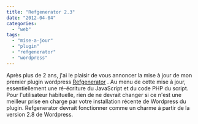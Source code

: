 ```yaml
---
title: "Refgenerator 2.3"
date: "2012-04-04"
categories: 
  - "web"
tags: 
  - "mise-a-jour"
  - "plugin"
  - "refgenerator"
  - "wordpress"
---
```


Après plus de 2 ans, j'ai le plaisir de vous annoncer la mise à jour de mon premier plugin wordpress [Refgenerator](http://www.nyamsprod.com/blog/refgenerator/ "Refgenerator") . Au menu de cette mise à jour, essentiellement une ré-écriture du JavaScript et du code PHP du script. Pour l'utilisateur habituelle, rien de ne devrait changer si ce n'est une meilleur prise en charge par votre installation récente de Wordpress du plugin. Refgenerator devrait fonctionner comme un charme à partir de la version 2.8 de Wordpress.
